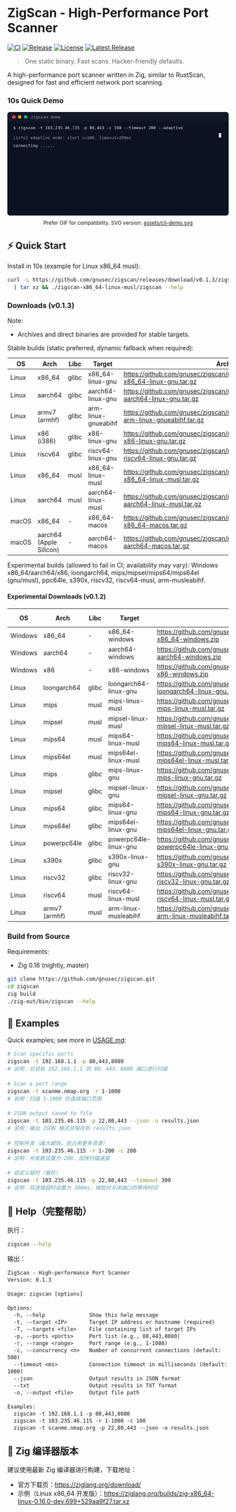 # ZigScan - High-Performance Port Scanner

[![CI](https://github.com/gnusec/zigscan/actions/workflows/ci.yml/badge.svg)](https://github.com/gnusec/zigscan/actions/workflows/ci.yml)
[![Release](https://github.com/gnusec/zigscan/actions/workflows/release.yml/badge.svg)](https://github.com/gnusec/zigscan/actions/workflows/release.yml)
[![License](https://img.shields.io/github/license/gnusec/zigscan)](LICENSE)
[![Latest Release](https://img.shields.io/github/v/release/gnusec/zigscan)](https://github.com/gnusec/zigscan/releases/latest)

> One static binary. Fast scans. Hacker-friendly defaults.

A high-performance port scanner written in Zig, similar to RustScan, designed for fast and efficient network port scanning.

### 10s Quick Demo

<p align="center">
  <img src="assets/cli-demo.gif" alt="zigscan CLI demo animation" />
  <br/>
  <sub>Prefer GIF for compatibility. SVG version: <a href="assets/cli-demo.svg">assets/cli-demo.svg</a></sub>

</p>

## ⚡ Quick Start

Install in 10s (example for Linux x86_64 musl):

```bash
curl -L https://github.com/gnusec/zigscan/releases/download/v0.1.3/zigscan-x86_64-linux-musl.tar.gz \
  | tar xz && ./zigscan-x86_64-linux-musl/zigscan --help
```

### Downloads (v0.1.3)

Note:
- Archives and direct binaries are provided for stable targets.

Stable builds (static preferred, dynamic fallback when required):

| OS | Arch | Libc | Target | Archive | Binary |
|---|---|---|---|---|---|
| Linux | x86_64 | glibc | x86_64-linux-gnu | https://github.com/gnusec/zigscan/releases/download/v0.1.3/zigscan-x86_64-linux-gnu.tar.gz | https://github.com/gnusec/zigscan/releases/download/v0.1.3/zigscan-x86_64-linux-gnu |
| Linux | aarch64 | glibc | aarch64-linux-gnu | https://github.com/gnusec/zigscan/releases/download/v0.1.3/zigscan-aarch64-linux-gnu.tar.gz | https://github.com/gnusec/zigscan/releases/download/v0.1.3/zigscan-aarch64-linux-gnu |
| Linux | armv7 (armhf) | glibc | arm-linux-gnueabihf | https://github.com/gnusec/zigscan/releases/download/v0.1.3/zigscan-arm-linux-gnueabihf.tar.gz | https://github.com/gnusec/zigscan/releases/download/v0.1.3/zigscan-arm-linux-gnueabihf |
| Linux | x86 (i386) | glibc | x86-linux-gnu | https://github.com/gnusec/zigscan/releases/download/v0.1.3/zigscan-x86-linux-gnu.tar.gz | https://github.com/gnusec/zigscan/releases/download/v0.1.3/zigscan-x86-linux-gnu |
| Linux | riscv64 | glibc | riscv64-linux-gnu | https://github.com/gnusec/zigscan/releases/download/v0.1.3/zigscan-riscv64-linux-gnu.tar.gz | https://github.com/gnusec/zigscan/releases/download/v0.1.3/zigscan-riscv64-linux-gnu |
| Linux | x86_64 | musl | x86_64-linux-musl | https://github.com/gnusec/zigscan/releases/download/v0.1.3/zigscan-x86_64-linux-musl.tar.gz | https://github.com/gnusec/zigscan/releases/download/v0.1.3/zigscan-x86_64-linux-musl |
| Linux | aarch64 | musl | aarch64-linux-musl | https://github.com/gnusec/zigscan/releases/download/v0.1.3/zigscan-aarch64-linux-musl.tar.gz | https://github.com/gnusec/zigscan/releases/download/v0.1.3/zigscan-aarch64-linux-musl |
| macOS | x86_64 | - | x86_64-macos | https://github.com/gnusec/zigscan/releases/download/v0.1.3/zigscan-x86_64-macos.tar.gz | https://github.com/gnusec/zigscan/releases/download/v0.1.3/zigscan-x86_64-macos |
| macOS | aarch64 (Apple Silicon) | - | aarch64-macos | https://github.com/gnusec/zigscan/releases/download/v0.1.3/zigscan-aarch64-macos.tar.gz | https://github.com/gnusec/zigscan/releases/download/v0.1.3/zigscan-aarch64-macos |

Experimental builds (allowed to fail in CI; availability may vary): Windows x86_64/aarch64/x86, loongarch64, mips/mipsel/mips64/mips64el (gnu/musl), ppc64le, s390x, riscv32, riscv64-musl, arm-musleabihf.

#### Experimental Downloads (v0.1.2)

| OS | Arch | Libc | Target | Archive | Binary (v0.1.3+) |
|---|---|---|---|---|---|
| Windows | x86_64 | - | x86_64-windows | https://github.com/gnusec/zigscan/releases/download/v0.1.2/zigscan-x86_64-windows.zip | (next release) |
| Windows | aarch64 | - | aarch64-windows | https://github.com/gnusec/zigscan/releases/download/v0.1.2/zigscan-aarch64-windows.zip | (next release) |
| Windows | x86 | - | x86-windows | https://github.com/gnusec/zigscan/releases/download/v0.1.2/zigscan-x86-windows.zip | (next release) |
| Linux | loongarch64 | glibc | loongarch64-linux-gnu | https://github.com/gnusec/zigscan/releases/download/v0.1.2/zigscan-loongarch64-linux-gnu.tar.gz | (next release) |
| Linux | mips | musl | mips-linux-musl | https://github.com/gnusec/zigscan/releases/download/v0.1.2/zigscan-mips-linux-musl.tar.gz | (next release) |
| Linux | mipsel | musl | mipsel-linux-musl | https://github.com/gnusec/zigscan/releases/download/v0.1.2/zigscan-mipsel-linux-musl.tar.gz | (next release) |
| Linux | mips64 | musl | mips64-linux-musl | https://github.com/gnusec/zigscan/releases/download/v0.1.2/zigscan-mips64-linux-musl.tar.gz | (next release) |
| Linux | mips64el | musl | mips64el-linux-musl | https://github.com/gnusec/zigscan/releases/download/v0.1.2/zigscan-mips64el-linux-musl.tar.gz | (next release) |
| Linux | mips | glibc | mips-linux-gnu | https://github.com/gnusec/zigscan/releases/download/v0.1.2/zigscan-mips-linux-gnu.tar.gz | (next release) |
| Linux | mipsel | glibc | mipsel-linux-gnu | https://github.com/gnusec/zigscan/releases/download/v0.1.2/zigscan-mipsel-linux-gnu.tar.gz | (next release) |
| Linux | mips64 | glibc | mips64-linux-gnu | https://github.com/gnusec/zigscan/releases/download/v0.1.2/zigscan-mips64-linux-gnu.tar.gz | (next release) |
| Linux | mips64el | glibc | mips64el-linux-gnu | https://github.com/gnusec/zigscan/releases/download/v0.1.2/zigscan-mips64el-linux-gnu.tar.gz | (next release) |
| Linux | powerpc64le | glibc | powerpc64le-linux-gnu | https://github.com/gnusec/zigscan/releases/download/v0.1.2/zigscan-powerpc64le-linux-gnu.tar.gz | (next release) |
| Linux | s390x | glibc | s390x-linux-gnu | https://github.com/gnusec/zigscan/releases/download/v0.1.2/zigscan-s390x-linux-gnu.tar.gz | (next release) |
| Linux | riscv32 | glibc | riscv32-linux-gnu | https://github.com/gnusec/zigscan/releases/download/v0.1.2/zigscan-riscv32-linux-gnu.tar.gz | (next release) |
| Linux | riscv64 | musl | riscv64-linux-musl | https://github.com/gnusec/zigscan/releases/download/v0.1.2/zigscan-riscv64-linux-musl.tar.gz | (next release) |
| Linux | armv7 (armhf) | musl | arm-linux-musleabihf | https://github.com/gnusec/zigscan/releases/download/v0.1.2/zigscan-arm-linux-musleabihf.tar.gz | (next release) |

### Build from Source

Requirements:
- Zig 0.16 (nightly, master)

```bash
git clone https://github.com/gnusec/zigscan.git
cd zigscan
zig build
./zig-out/bin/zigscan --help
```

## 🚀 Examples

Quick examples; see more in [USAGE.md](USAGE.md):

```bash
# Scan specific ports
zigscan -t 192.168.1.1 -p 80,443,8080
# 说明：对目标 192.168.1.1 的 80、443、8080 端口进行扫描

# Scan a port range
zigscan -t scanme.nmap.org -r 1-1000
# 说明：扫描 1-1000 的连续端口范围

# JSON output saved to file
zigscan -t 103.235.46.115 -p 22,80,443 --json -o results.json
# 说明：输出 JSON 格式并保存到 results.json

# 控制并发（越大越快，但占用更多资源）
zigscan -t 103.235.46.115 -r 1-200 -c 200
# 说明：并发数设置为 200，加快扫描速度

# 自定义超时（毫秒）
zigscan -t 103.235.46.115 -p 22,80,443 --timeout 300
# 说明：将连接超时设置为 300ms，缩短对关闭端口的等待时间
```

## 📖 Help（完整帮助）

执行：

```bash
zigscan --help
```

输出：

```
ZigScan - High-performance Port Scanner
Version: 0.1.3

Usage: zigscan [options]

Options:
  -h, --help              Show this help message
  -t, --target <IP>       Target IP address or hostname (required)
  -T, --targets <file>    File containing list of target IPs
  -p, --ports <ports>     Port list (e.g., 80,443,8080)
  -r, --range <range>     Port range (e.g., 1-1000)
  -c, --concurrency <n>   Number of concurrent connections (default: 500)
  --timeout <ms>          Connection timeout in milliseconds (default: 1000)
  --json                  Output results in JSON format
  --txt                   Output results in TXT format
  -o, --output <file>     Output file path

Examples:
  zigscan -t 192.168.1.1 -p 80,443,8080
  zigscan -t 103.235.46.115 -r 1-1000 -c 100
  zigscan -t scanme.nmap.org -p 22,80,443 --json -o results.json
```

## 🔧 Zig 编译器版本

建议使用最新 Zig 编译器进行构建，下载地址：
- 官方下载页：https://ziglang.org/download/
- 示例（Linux x86_64 开发版）：https://ziglang.org/builds/zig-x86_64-linux-0.16.0-dev.699+529aa9f27.tar.xz



